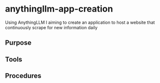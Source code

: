 # anythingllm-app-creation
Using AnythingLLM I aiming to create an application to host a website that continuously scrape for new information daily
## Purpose

## Tools

## Procedures